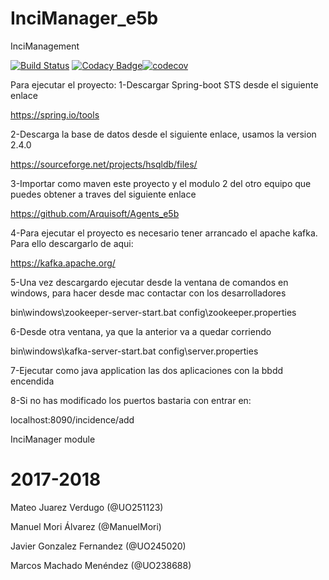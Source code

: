 # InciManager_e5b
InciManagement

[![Build Status](https://travis-ci.org/Arquisoft/InciManager_e5b.svg?branch=master)](https://travis-ci.org/Arquisoft/InciManager_e5b)
[![Codacy Badge](https://api.codacy.com/project/badge/Grade/97d6326cbcbb4c638d59879facacaf32)](https://www.codacy.com/app/jelabra/InciManager_e5b?utm_source=github.com&amp;utm_medium=referral&amp;utm_content=Arquisoft/InciManager_e5b&amp;utm_campaign=Badge_Grade)[![codecov](https://codecov.io/gh/Arquisoft/InciManager_e5b/branch/master/graph/badge.svg)](https://codecov.io/gh/Arquisoft/InciManager_e5b)

Para ejecutar el proyecto:
1-Descargar Spring-boot STS desde el siguiente enlace

https://spring.io/tools

2-Descarga la base de datos desde el siguiente enlace, usamos la version 2.4.0

https://sourceforge.net/projects/hsqldb/files/

3-Importar como maven este proyecto y el modulo 2 del otro equipo que puedes obtener a traves del siguiente enlace

https://github.com/Arquisoft/Agents_e5b

4-Para ejecutar el proyecto es necesario tener arrancado el apache kafka. Para ello descargarlo de aqui:

https://kafka.apache.org/

5-Una vez descargardo ejecutar desde la ventana de comandos en windows, para hacer desde mac contactar con los desarrolladores

bin\windows\zookeeper-server-start.bat config\zookeeper.properties

6-Desde otra ventana, ya que la anterior va a quedar corriendo

bin\windows\kafka-server-start.bat config\server.properties

7-Ejecutar como java application las dos aplicaciones con la bbdd encendida

8-Si no has modificado los puertos bastaria con entrar en:

localhost:8090/incidence/add


InciManager module

# 2017-2018

Mateo Juarez Verdugo (@UO251123)

Manuel Mori Álvarez (@ManuelMori)

Javier Gonzalez Fernandez (@UO245020)

Marcos Machado Menéndez (@UO238688)
